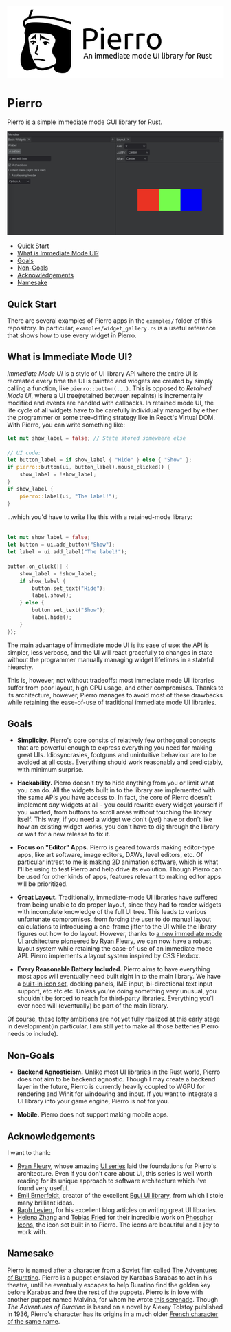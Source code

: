 

![Pierro Logo](media/banner.png)

# Pierro

Pierro is a simple immediate mode GUI library for Rust.

![An example of a pierro app](media/widget_gallery.png)

* [Quick Start](#quick-start)
* [What is Immediate Mode UI?](#what-is-immediate-mode-ui)
* [Goals](#goals)
* [Non-Goals](#non-goaals)
* [Acknowledgements](#acknowledgements)
* [Namesake](#namesake)

## Quick Start

There are several examples of Pierro apps in the `examples/` folder of this repository. In particular, `examples/widget_gallery.rs` is a useful reference that shows how to use every widget in Pierro.

## What is Immediate Mode UI?

*Immediate Mode UI* is a style of UI library API where the entire UI is recreated every time the UI is painted and widgets are created by simply calling a function, like `pierro::button(...)`. This is opposed to *Retained Mode UI*, where a UI tree(retained between repaints) is incrementally modified and events are handled with callbacks. In retained mode UI, the life cycle of all widgets have to be carefully individually managed by either the programmer or some tree-diffing strategy like in React's Virtual DOM. With Pierro, you can write something like:
```rust
let mut show_label = false; // State stored somewhere else 

// UI code:
let button_label = if show_label { "Hide" } else { "Show" };
if pierro::button(ui, button_label).mouse_clicked() {
    show_label = !show_label;
}
if show_label {
    pierro::label(ui, "The label!");
}
```
...which you'd have to write like this with a retained-mode library:
```rust

let mut show_label = false;
let button = ui.add_button("Show");
let label = ui.add_label("The label!");

button.on_click(|| {
    show_label = !show_label;
    if show_label {
        button.set_text("Hide");
        label.show();
    } else {
        button.set_text("Show");
        label.hide();
    }
});
```

The main advantage of immediate mode UI is its ease of use: the API is simpler, less verbose, and the UI will react gracefully to changes in state without the programmer manually managing widget lifetimes in a stateful hiearchy.

This is, however, not without tradeoffs: most immediate mode UI libraries suffer from poor layout, high CPU usage, and other compromises. Thanks to its architecture, however, Pierro manages to avoid most of these drawbacks while retaining the ease-of-use of traditional immediate mode UI libraries.

## Goals

- **Simplicity.** Pierro's core consits of relatively few orthogonal concepts that are powerful enough to express everything you need for making great UIs. Idiosyncrasies, footguns and unintuitive behaviour are to be avoided at all costs. Everything should work reasonably and predictably, with minimum surprise.

- **Hackability.** Pierro doesn't try to hide anything from you or limit what you can do. All the widgets built in to the library are implemented with the same APIs you have access to. In fact, the core of Pierro doesn't implement *any* widgets at all - you could rewrite every widget yourself if you wanted, from buttons to scroll areas without touching the library itself. This way, if you need a widget we don't (yet) have or don't like how an existing widget works, you don't have to dig through the library or wait for a new release to fix it.

- **Focus on "Editor" Apps.** Pierro is geared towards making editor-type apps, like art software, image editors, DAWs, level editors, etc. Of particular intrest to me is making 2D animation software, which is what I'll be using to test Pierro and help drive its evolution. Though Pierro can be used for other kinds of apps, features relevant to making editor apps will be prioritized.

- **Great Layout.** Traditionally, immediate-mode UI libraries have suffered from being unable to do proper layout, since they had to render widgets with incomplete knowledge of the full UI tree. This leads to various unfortunate compromises, from forcing the user to do manual layout calculations to introducing a one-frame jitter to the UI while the library figures out how to do layout. However, thanks to [a new immediate mode UI architecture pioneered by Ryan Fleury](https://www.rfleury.com/p/ui-part-2-build-it-every-frame-immediate), we can now have a robust layout system while retaining the ease-of-use of an immediate mode API. Pierro implements a layout system inspired by CSS Flexbox.

- **Every Reasonable Battery Included.** Pierro aims to have everything most apps will eventually need built right in to the main library. We have a [built-in icon set](https://phosphoricons.com/), docking panels, IME input, bi-directional text input support, etc etc etc. Unless you're doing something very unusual, you shouldn't be forced to reach for third-party libraries. Everything you'll ever need will (eventually) be part of the main library.

Of course, these lofty ambitions are not yet fully realized at this early stage in development(in particular, I am still yet to make all those batteries Pierro needs to include). 

## Non-Goals

- **Backend Agnosticism.** Unlike most UI libraries in the Rust world, Pierro does not aim to be backend agnostic. Though I may create a backend layer in the future, Pierro is currently heavily coupled to WGPU for rendering and Winit for windowing and input. If you want to integrate a UI library into your game engine, Pierro is not for you.

- **Mobile.** Pierro does not support making mobile apps. 

## Acknowledgements 

I want to thank:

* [Ryan Fleury](https://www.rfleury.com/), whose amazing [UI series](https://www.rfleury.com/p/ui-part-1-the-interaction-medium) laid the foundations for Pierro's architecture. Even if you don't care about UI, this series is well worth reading for its unique approach to software architecture which I've found very useful.
* [Emil Ernerfeldt](https://github.com/emilk), creator of the excellent [Egui UI library](https://github.com/emilk/egui), from which I stole many brilliant ideas.
* [Raph Levien](https://raphlinus.github.io/), for his excellent blog articles on writing great UI libraries.
* [Helena Zhang](https://www.helenazhang.com/) and [Tobias Fried](https://tobiasfried.com/) for their incredible work on [Phosphor Icons](https://phosphoricons.com/), the icon set built in to Pierro. The icons are beautiful and a joy to work with.

## Namesake

Pierro is named after a character from a Soviet film called [The Adventures of Buratino](https://www.youtube.com/watch?v=vJFXsLXnvoU). Pierro is a puppet enslaved by Karabas Barabas to act in his theatre, until he eventually escapes to help Buratino find the golden key before Karabas and free the rest of the puppets. Pierro is in love with another puppet named Malvina, for whom he wrote [this serenade](https://www.youtube.com/watch?v=OXgjI5Tl_ik&ab_channel=SawromatArt). Though *The Adventures of Buratino* is based on a novel by Alexey Tolstoy published in 1936, Pierro's character has its origins in a much older [French character of the same name](https://en.wikipedia.org/wiki/Pierrot).
